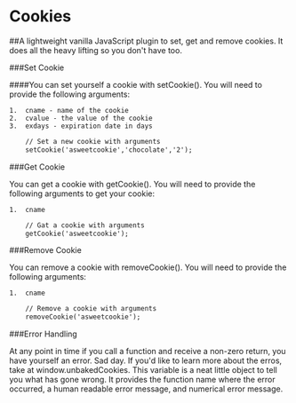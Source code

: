 Cookies
========

##A lightweight vanilla JavaScript plugin to set, get and remove cookies. It does all the heavy lifting so you don't have too.

###Set Cookie

####You can set yourself a cookie with setCookie(). You will need to provide the following arguments:

	1.	cname - name of the cookie
	2.	cvalue - the value of the cookie
	3.	exdays - expiration date in days

```html
	// Set a new cookie with arguments
	setCookie('asweetcookie','chocolate','2');
```

###Get Cookie

You can get a cookie with getCookie(). You will need to provide the following arguments to get your cookie:

	1.	cname

```html
	// Gat a cookie with arguments
	getCookie('asweetcookie');
```

###Remove Cookie

You can remove a cookie with removeCookie(). You will need to provide the following arguments:

	1.	cname

```html
	// Remove a cookie with arguments
	removeCookie('asweetcookie');
```

###Error Handling

At any point in time if you call a function and receive a non-zero return, you have yourself an error. Sad day. If you'd like to learn more about the erros, take at window.unbakedCookies. This variable is a neat little object to tell you what has gone wrong. It provides the function name where the error occurred, a human readable error message, and numerical error message.
